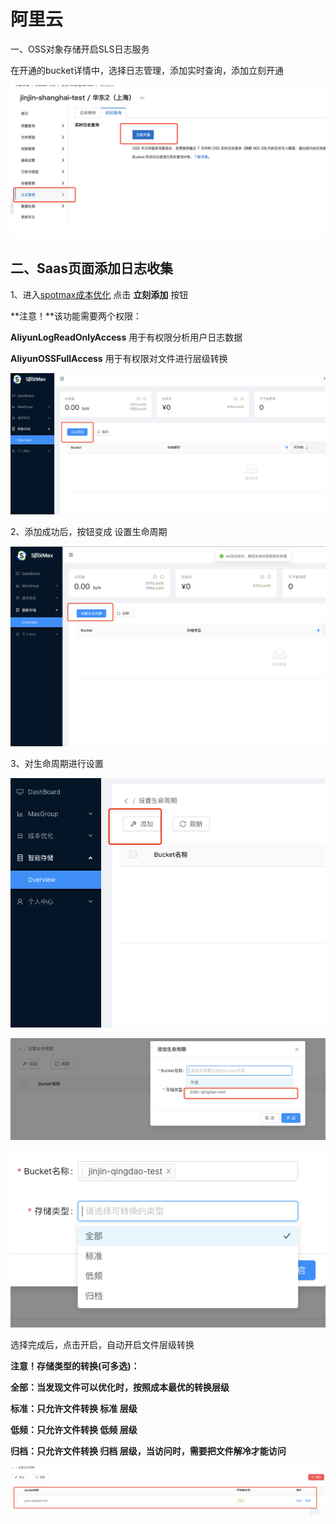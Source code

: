 # 阿里云

一、OSS对象存储开启SLS日志服务

在开通的bucket详情中，选择日志管理，添加实时查询，添加立刻开通

![](../../.gitbook/assets/image%20%28188%29.png)

## 二、Saas页面添加日志收集

1、进入[spotmax成本优化](https://manage.spotmaxtech.com/) 点击 **立刻添加** 按钮

**注意！**该功能需要两个权限：

**AliyunLogReadOnlyAccess** 用于有权限分析用户日志数据

**AliyunOSSFullAccess** 用于有权限对文件进行层级转换

![](../../.gitbook/assets/image%20%28190%29.png)

2、添加成功后，按钮变成 设置生命周期

![](../../.gitbook/assets/image%20%28192%29.png)

3、对生命周期进行设置

![](../../.gitbook/assets/image%20%28193%29.png)

![](../../.gitbook/assets/image%20%28195%29.png)

![](../../.gitbook/assets/image%20%28194%29.png)

选择完成后，点击开启，自动开启文件层级转换

**注意！存储类型的转换\(可多选\)：**

**全部：当发现文件可以优化时，按照成本最优的转换层级**

**标准：只允许文件转换 标准 层级**

**低频：只允许文件转换 低频 层级**

**归档：只允许文件转换 归档 层级，当访问时，需要把文件解冷才能访问**

![](../../.gitbook/assets/image%20%28191%29.png)

